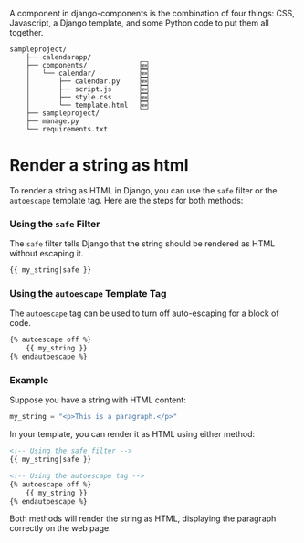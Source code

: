 A component in django-components is the combination of four things: CSS, Javascript, a Django template, and some Python code to put them all together.

```
sampleproject/
    ├── calendarapp/
    ├── components/             🆕
    │   └── calendar/           🆕
    │       ├── calendar.py     🆕
    │       ├── script.js       🆕
    │       ├── style.css       🆕
    │       └── template.html   🆕
    ├── sampleproject/
    ├── manage.py
    └── requirements.txt
```
# Render a string as html
To render a string as HTML in Django, you can use the `safe` filter or the `autoescape` template tag. Here are the steps for both methods:

### Using the `safe` Filter
The `safe` filter tells Django that the string should be rendered as HTML without escaping it.

```html
{{ my_string|safe }}
```

### Using the `autoescape` Template Tag
The `autoescape` tag can be used to turn off auto-escaping for a block of code.

```html
{% autoescape off %}
    {{ my_string }}
{% endautoescape %}
```

### Example
Suppose you have a string with HTML content:

```python
my_string = "<p>This is a paragraph.</p>"
```

In your template, you can render it as HTML using either method:

```html
<!-- Using the safe filter -->
{{ my_string|safe }}

<!-- Using the autoescape tag -->
{% autoescape off %}
    {{ my_string }}
{% endautoescape %}
```

Both methods will render the string as HTML, displaying the paragraph correctly on the web page.